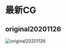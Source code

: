 # 最新CG

## original20201126

![original20201126](https://cdn.jsdelivr.net/gh/Rcrwrate/benghuai/.gitbook/assets/original20201126.png)

